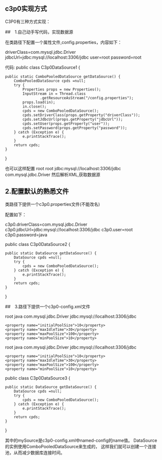 ## c3p0实现方式
C3P0有三种方式实现：

##　1.自己动手写代码，实现数据源

在类路径下配置一个属性文件,config.properties，内容如下：

driverClass=com.mysql.jdbc.Driver
jdbcUrl=jdbc:mysql://localhost:3306/jdbc
user=root
password=root

代码:
public class C3p0DataSource1 {

	public static ComboPooledDataSource getDataSource() {
		ComboPooledDataSource cpds =null;
		try {
			Properties props = new Properties();
			InputStream in = Thread.class
					.getResourceAsStream("/config.properties");
			props.load(in);
			in.close();
			cpds = new ComboPooledDataSource();
			cpds.setDriverClass(props.getProperty("driverClass"));
			cpds.setJdbcUrl(props.getProperty("jdbcUrl"));
			cpds.setUser(props.getProperty("user"));
			cpds.setPassword(props.getProperty("password"));
		} catch (Exception e) {
			e.printStackTrace();
		}
		return cpds;
	}
}


也可以这样配置
<config>
<source name="source1">
<property name="user">root</property>
<property name="password">root</property>
<property name="url">jdbc:mysql://localhost:3306/jdbc</property>
<property name="driverClass">com.mysql.jdbc.Driver</property>
</source>
</config>
然后解析XML,获取数据源


##  2.配置默认的熟悉文件
  类路径下提供一个c3p0.properties文件(不能改名)
  
  配置如下：
 
c3p0.driverClass=com.mysql.jdbc.Driver
c3p0.jdbcUrl=jdbc:mysql://localhost:3306/jdbc
c3p0.user=root
c3p0.password=java



public class C3p0DataSource2 {

	public static DataSource getDataSource() {
		DataSource cpds =null;
		try {
			cpds = new ComboPooledDataSource();
		} catch (Exception e) {
			e.printStackTrace();
		}
		return cpds;
	}
}


##　3.路径下提供一个c3p0-config.xml文件 

<c3p0-config>
  <default-config>   
    <property name="user">root</property>
    <property name="password">java</property>
    <property name="driverClass">com.mysql.jdbc.Driver</property>
    <property name="jdbcUrl">jdbc:mysql://localhost:3306/jdbc</property>
 
    <property name="initialPoolSize">10</property>
    <property name="maxIdleTime">30</property>
    <property name="maxPoolSize">100</property>
    <property name="minPoolSize">10</property>
  </default-config>
 
  <named-config name="mySource">
    <property name="user">root</property>
    <property name="password">java</property>
    <property name="driverClass">com.mysql.jdbc.Driver</property>
    <property name="jdbcUrl">jdbc:mysql://localhost:3306/jdbc</property>
 
    <property name="initialPoolSize">10</property>
    <property name="maxIdleTime">30</property>
    <property name="maxPoolSize">100</property>
    <property name="minPoolSize">10</property>
  </named-config>
</c3p0-config>

public class C3p0DataSource3 {

	public static DataSource getDataSource() {
		DataSource cpds =null;
		try {
			cpds = new ComboPooledDataSource();
		} catch (Exception e) {
			e.printStackTrace();
		}
		return cpds;
	}
}


其中的mySource是c3p0-config.xml中named-config的name值。
DataSource的实例使用ComboPooledDataSource来生成的，
这样我们就可以创建一个连接池，从而减少数据库连接时间。



